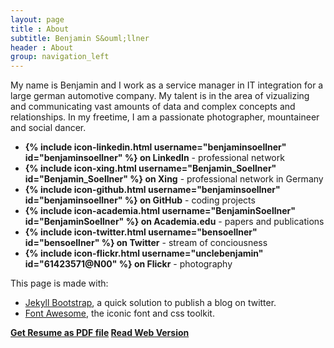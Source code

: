 ```yaml
---
layout: page
title : About
subtitle: Benjamin S&ouml;llner
header : About
group: navigation_left
---
```


My name is Benjamin and I work as a service manager in IT integration for a large
german automotive company. My talent is in the area of vizualizing and communicating
vast amounts of data and complex concepts and relationships.
In my freetime, I am a passionate photographer, mountaineer and social dancer.

* **{% include icon-linkedin.html username="benjaminsoellner" id="benjaminsoellner" %} on LinkedIn** - professional network<br />
* **{% include icon-xing.html username="Benjamin_Soellner" id="Benjamin_Soellner" %} on Xing** - professional network in Germany<br />
* **{% include icon-github.html username="benjaminsoellner" id="benjaminsoellner" %} on GitHub** - coding projects<br />
* **{% include icon-academia.html username="BenjaminSoellner" id="BenjaminSoellner" %} on Academia.edu** - papers and publications <br />
* **{% include icon-twitter.html username="bensoellner" id="bensoellner" %} on Twitter** - stream of conciousness<br />
* **{% include icon-flickr.html username="unclebenjamin" id="61423571@N00" %} on Flickr** - photography<br />

This page is made with:

* [Jekyll Bootstrap](http://www.jekyllbootstrap.com/), a quick solution to publish a blog on twitter.
* [Font Awesome](https://fortawesome.github.io/Font-Awesome/), the iconic font and css toolkit.

<div style="margin-bottom: 1em; font-weight: bold;">
<a class="btn" href="resume.pdf"><span class="icon fa fa-file-pdf-o"></span> Get Resume as PDF file</a>
<a class="btn" href="resume.html"><span class="icon fa fa-globe"></span> Read Web Version</a>
</div>
